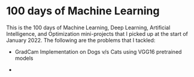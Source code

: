 # 100 days of Machine Learning

This is the 100 days of Machine Learning, Deep Learning, Artificial Intelligence, and Optimization mini-projects that I picked up at the start of January 2022. The following are the problems that I tackled: 

* GradCam Implementation on Dogs v/s Cats using VGG16 pretrained models

* 

